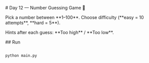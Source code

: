 \# Day 12 — Number Guessing Game 🎯



Pick a number between \*\*1–100\*\*. Choose difficulty (\*\*easy = 10 attempts\*\*, \*\*hard = 5\*\*).  

Hints after each guess: \*\*Too high\*\* / \*\*Too low\*\*.



\## Run

```bash

python main.py

